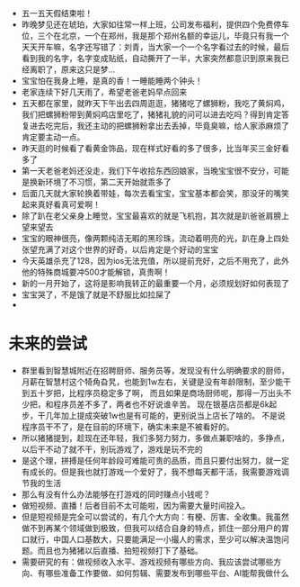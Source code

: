 * 五一五天假结束啦！
* 昨晚梦见还在琥珀，大家如往常一样上班，公司发布福利，提供四个免费停车位，三个在北京，一个在郑州，我是那个郑州名额的幸运儿，毕竟只有我一个天天开车嘛，名字还写错了：刘青，当大家一个一个名字看过去的时候，最后看到我的名字，名字变成贴纸，自动撕开了一半，大家突然都意识到原来我已经离职了，原来这只是梦...
* 宝宝怕在我身上睡，是真的香！一睡能睡两个钟头！
* 老家连续下好几天雨了，希望老爸老妈早点回来
* 五天都在家里，就昨天下午出去四周逛逛，猪猪吃了螺狮粉，我吃了黄焖鸡，我们把螺狮粉带到黄焖鸡店里吃了，猪猪礼貌的问可以进去吃吗？得到肯定答复进去吃完后，我还主动的把螺狮粉拿出去丢掉，毕竟臭嘛，给人家添麻烦了肯定要主动一点。
* 昨天逛的时候看了看黄金饰品，现在样式好看的多了很多，比当年买三金好看多了
* 第一天老爸老妈还没走，我们下午收拾东西回娘家，当晚宝宝很不安分，可能是换新环境了不习惯，第二天开始就乖多了
* 后面几天就大家轮换着带娃，每次去看宝宝，宝宝基本都会笑，那没牙的嘴笑起来真好看真可爱啊！
* 除了趴在老父亲身上睡觉，宝宝最喜欢的就是飞机抱，其次就是趴爸爸肩膀上望来望去
* 宝宝的眼神很亮，像两颗纯洁无暇的黑珍珠，流动着明亮的光，趴在身上四处张望充满了对这个世界的好奇，以后肯定是个好动的宝宝
* 今天英雄杀充了128，因为ios无法充值，所以提前充好，之后不用充了，此外他的特殊商城要冲500才能解锁，真贵啊！
* 新的一月开始了，这将是影响我转正的最重要一个月，必须规划好如何表现了
* 宝宝哭了，不是饿了就是不舒服比如拉屎了
* 

# 未来的尝试
* 群里看到智慧城附近在招聘厨师、服务员等，发现没有什么明确要求的厨师，月薪在智慧村这个犄角旮旯，也能到1w左右，关键是没有年龄限制，至少能干到五十岁把，比程序员稳定多了啊，
而且如果是商场厨师呢，那得一万出头不少把，和程序员差不多了，两者也不好说谁辛苦。
现在银基店员都是6k起步，干几年加上提成突破1w也是有可能的，更别说当上店长了啥的。
不是说程序员干不了，是在目前的环境下，确实未来是不被看好的。
* 所以猪猪提到，趁现在还年轻，我们多努力努力，多做点兼职啥的，多挣点，以后干不动了就不干，别玩游戏了，游戏是玩不完的
* 是这个理，拼搏是任何年龄段可难能可贵的品质，而且只要付出努力，就一定有成长的。但是我也就打游戏一个爱好了，我不想每天都干活，我需要游戏调节我的生活
* 那么有没有什么办法能够在打游戏的同时赚点小钱呢？
* 做短视频、直播！后者目前不太可能啦，因为需要大量时间投入。
* 但是短视频是完全可以尝试的，有几个大方向：有梗、厉害、全收集。我虽然做不到再某个领域做到极致，但我可以结合自身的特点，抓住一部分用户的胃口就行，中国人口基数大，只要能满足一小撮人的需求，至少可以解决温饱问题。而且也为猪猪以后直播、拍短视频打下了基础。
* 需要研究的有：做视频收入水平、游戏视频有哪些方向、我应该尝试哪些方向、有哪些准备工作要做、如何剪辑、需要发布到哪些平台、AI能帮我做什么